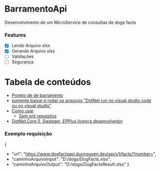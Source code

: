 # BarramentoApi
Desenvolvimento de um MicroService  de consultas de dogs facts

### Features

- [x] Lendo Arquivo xlsx
- [x] Gerando Arquivo xlsx
- [ ] Validações 
- [ ] Segurança

Tabela de conteúdos
=================
<!--ts-->
   * [Projeto de de barramento](#Sobre)
   * [somente baixar e rodar os arquivos "DotNet run no visual studio code ou no visual studio"](#Como-Rodar)
   * [Como usar](#como-usar)
      * [Sem pré requisitos](#Sem-Requisitos)
   * [DotNet.Core 5, Swagger, EPPlus licença desenvolvedor](#tecnologias)
<!--te-->

### Exemplo requisição
{
  * "url": "https://www.dogfactsapi.ducnguyen.dev/api/v1/facts/?number=",
  * "caminhoArquivoInput": "D:/dogs/DogFacts.xlsx",
  * "caminhoArquivoOutput": "D:/dogs/DogFactsResult.xlsx"
}
